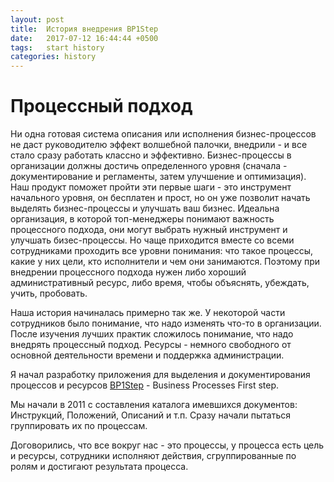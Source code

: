 ```yaml
---
layout: post
title:  История внедрения BP1Step
date:   2017-07-12 16:44:44 +0500
tags:   start history
categories: history
---
```


# Процессный подход

Ни одна готовая система описания или исполнения бизнес-процессов не даст руководителю эффект волшебной палочки, внедрили - и все стало сразу работать классно и эффективно. Бизнес-процессы в организации должны достичь определенного уровня (сначала - документирование и регламенты, затем улучшение и оптимизация). Наш продукт поможет пройти эти первые шаги - это инструмент начального уровня, он бесплатен и прост, но он уже позволит начать выделять бизнес-процессы и улучшать ваш бизнес.
Идеальна организация, в которой топ-менеджеры понимают важность процессного подхода, они могут выбрать нужный инструмент и улучшать бизес-процессы. Но чаще приходится вместе со всеми сотрудниками проходить все уровни понимания: что такое процессы, какие у них цели, кто исполнители и чем они занимаются. Поэтому при внедрении процессного подхода нужен либо хороший административный ресурс, либо время, чтобы объяснять, убеждать, учить, пробовать.

Наша история начиналась примерно так же. У некоторой части сотрудников было понимание, что надо изменять что-то в организации. После изучения лучших практик сложилось понимание, что надо внедрять процессный подход. Ресурсы - немного свободного от основной деятельности времени и поддержка администрации.

Я начал разработку приложения для выделения и документирования процессов и ресурсов [BP1Step][bp1step] - Business Processes First step.

Мы начали в 2011 с составления каталога имевшихся документов: Инструкций, Положений, Описаний и т.п. Сразу начали пытаться группировать их по процессам.

Договорились, что все вокруг нас - это процессы, у процесса есть цель и ресурсы, сотрудники исполняют действия, сгруппированные по ролям и достигают результата процесса.

[bp1step]: http://bp1step.ru

